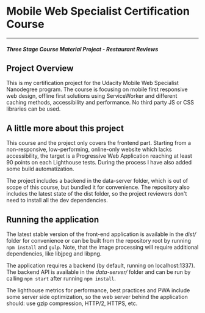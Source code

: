 # Mobile Web Specialist Certification Course
---
#### _Three Stage Course Material Project - Restaurant Reviews_

## Project Overview
This is my certification project for the Udacity Mobile Web Specialist Nanodegree program. The course is focusing on mobile first responsive web design, offline first solutions using ServiceWorker and different caching methods, accessibility and performance. No third party JS or CSS libraries can be used.

## A little more about this project
This course and the project only covers the frontend part. Starting from a non-responsive, low-performing, online-only website which lacks accessibility, the target is a Progressive Web Application reaching at least 90 points on each Lighthouse tests. During the process I have also added some build automatization.

The project includes a backend in the data-server folder, which is out of scope of this course, but bundled it for convenience. The repository also includes the latest state of the dist folder, so the project reviewers don't need to install all the dev dependencies.

## Running the application
The latest stable version of the front-end application is available in the *dist/* folder for convenience or can be built from the repository root by running `npm install` and `gulp`. Note, that the image processing will require additional dependencies, like libjpeg and libpng.

The application requires a backend (by default, running on localhost:1337). The backend API is available in the *data-server/* folder and can be run by calling `npm start` after running `npm install`.

The lighthouse metrics for performance, best practices and PWA include some server side optimization, so the web server behind the application should: use gzip compression, HTTP/2, HTTPS, etc.

